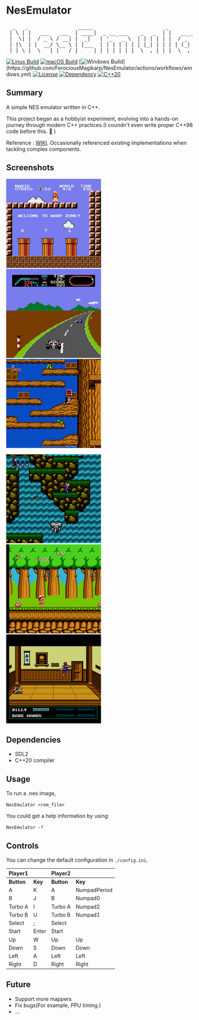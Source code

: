 # NesEmulator
<pre>
  _   _                _____                       _           _                  
 | \ | |   ___   ___  | ____|  _ __ ___    _   _  | |   __ _  | |_    ___    _ __ 
 |  \| |  / _ \ / __| |  _|   | '_ ` _ \  | | | | | |  / _` | | __|  / _ \  | '__|
 | |\  | |  __/ \__ \ | |___  | | | | | | | |_| | | | | (_| | | |_  | (_) | | |   
 |_| \_|  \___| |___/ |_____| |_| |_| |_|  \__,_| |_|  \__,_|  \__|  \___/  |_|   
</pre>

[![Linux Build](https://img.shields.io/github/actions/workflow/status/FerociousMagikarp/NesEmulator/ubuntu.yml?label=Linux&logo=linux)](https://github.com/FerociousMagikarp/NesEmulator/actions/workflows/ubuntu.yml)
[![macOS Build](https://img.shields.io/github/actions/workflow/status/FerociousMagikarp/NesEmulator/macos.yml?label=macOS&logo=apple)](https://github.com/FerociousMagikarp/NesEmulator/actions/workflows/macos.yml)
[![Windows Build](https://img.shields.io/github/actions/workflow/status/FerociousMagikarp/NesEmulator/windows.yml?label=Windows&logo=windows")](https://github.com/FerociousMagikarp/NesEmulator/actions/workflows/windows.yml)
[![License](https://img.shields.io/badge/license-MIT-blue)](https://opensource.org/licenses/MIT)
[![Dependency](https://img.shields.io/badge/dependency-SDL2-0175c2)](https://www.libsdl.org/)
[![C++20](https://img.shields.io/badge/C++-20-blue?logo=c%2B%2B)](https://shields.io/)

## Summary
A simple NES emulator written in C++.

This project began as a hobbyist experiment, evolving into a hands-on journey through modern C++ practices.(I coundn't even write proper C++98 code before this. :clown_face: )

Reference : [WIKI](https://www.nesdev.org/wiki/). Occasionally referenced existing implementations when tackling complex components.

## Screenshots
<img src="https://github.com/FerociousMagikarp/NesEmulator/blob/main/screenshots/SuperMario.png" width="256" >  <img src="https://github.com/FerociousMagikarp/NesEmulator/blob/main/screenshots/F1Race.png" width="256" >  <img src="https://github.com/FerociousMagikarp/NesEmulator/blob/main/screenshots/Chip&Dale1.png" width="256" >

<img src="https://github.com/FerociousMagikarp/NesEmulator/blob/main/screenshots/Contra.png" width="256" >   <img src="https://github.com/FerociousMagikarp/NesEmulator/blob/main/screenshots/AdventureIsland.png" width="256" >   <img src="https://github.com/FerociousMagikarp/NesEmulator/blob/main/screenshots/DoubleDragon3.png" width="256" >

## Dependencies
* SDL2
* C++20 compiler

## Usage
To run a .nes image,

```
NesEmulator <rom_file>
```

You could get a help information by using:

```
NesEmulator -?
```

## Controls

You can change the default configuration in `./config.ini`.

|Player1||Player2||
|:---|:---|:---|:---|
|**Button**|**Key**|**Button**|**Key**|
|A|K|A|NumpadPeriod|
|B|J|B|Numpad0|
|Turbo A|I|Turbo A|Numpad2|
|Turbo B|U|Turbo B|Numpad1|
|Select|;|Select||
|Start|Enter|Start||
|Up|W|Up|Up|
|Down|S|Down|Down|
|Left|A|Left|Left|
|Right|D|Right|Right|

## Future
* Support more mappers
* Fix bugs(For example, PPU timing.)
* ...
